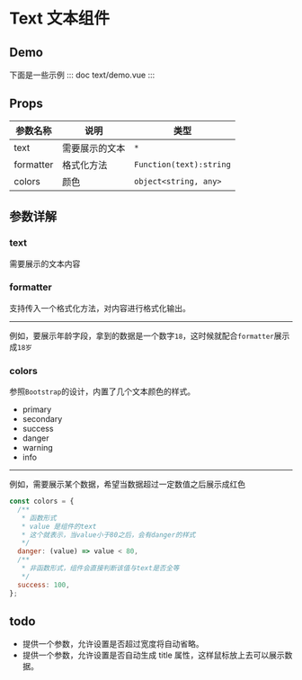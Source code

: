 # Text 文本组件

## Demo

下面是一些示例
::: doc text/demo.vue
:::

## Props

| 参数名称  | 说明           | 类型                    |
| --------- | -------------- | ----------------------- |
| text      | 需要展示的文本 | `*`                     |
| formatter | 格式化方法     | `Function(text):string` |
| colors    | 颜色           | `object<string, any>`   |

## 参数详解

### text

需要展示的文本内容

### formatter

支持传入一个格式化方法，对内容进行格式化输出。

---

例如，要展示年龄字段，拿到的数据是一个数字`18`，这时候就配合`formatter`展示成`18岁`

### colors

参照`Bootstrap`的设计，内置了几个文本颜色的样式。

- <span class="erp-text-primary">primary</span>
- <span class="erp-text-secondary">secondary</span>
- <span class="erp-text-success">success</span>
- <span class="erp-text-danger">danger</span>
- <span class="erp-text-warning">warning</span>
- <span class="erp-text-info">info</span>

---

例如，需要展示某个数据，希望当数据超过一定数值之后展示成红色

```js
const colors = {
  /**
   * 函数形式
   * value 是组件的text
   * 这个就表示，当value小于80之后，会有danger的样式
   */
  danger: (value) => value < 80,
  /**
   * 非函数形式，组件会直接判断该值与text是否全等
   */
  success: 100,
};
```

## todo

- 提供一个参数，允许设置是否超过宽度将自动省略。
- 提供一个参数，允许设置是否自动生成 title 属性，这样鼠标放上去可以展示数据。

